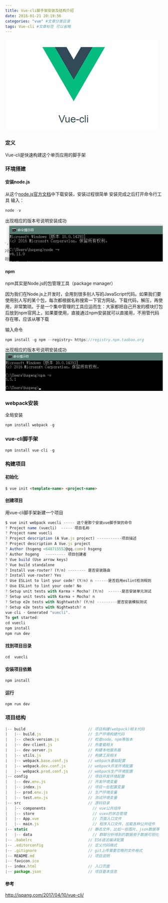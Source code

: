 ```yaml
---
title: Vue-cli脚手架安装及结构介绍
date: 2018-01-21 20:19:56
categories: "vue" #文章分类目录
tags: Vue-cli #文章标签 可以省略
---
```

![vue-cli脚手架](/images/vueCli.png)
<!-- more -->
### 定义
 Vue-cli是快速构建这个单页应用的脚手架
### 环境搭建
#### 安装node.js
从这个[node.js官方文档](https://nodejs.org/en/)中下载安装，安装过程很简单
安装完成之后打开命令行工具 输入： 
```js
node -v
```
出现相应的版本号说明安装成功
![node.js](/images/nodeJs.png)

#### npm
npm其实是Node.js的包管理工具（package manager）

因为我们在Node.js上开发时，会用到很多别人写的JavaScript代码。如果我们要使用别人写的某个包，每次都根据名称搜索一下官方网站，下载代码，解压，再使用，非常繁琐。于是一个集中管理的工具应运而生：大家都把自己开发的模块打包后放到npm官网上，如果要使用，直接通过npm安装就可以直接用，不用管代码存在哪，应该从哪下载

输入命令
```js
npm install -g npm --registry= https://registry.npm.taobao.org
```
出现相应的版本号说明安装成功
![npm](/images/npm.png)

### webpack安装
全局安装
```js
npm install webpack -g
```

### vue-cli脚手架
```js
npm install vue-cli -g
```
### 构建项目
#### 初始化
```html	
$ vue init <template-name> <project-name>
```
#### 创建项目 
 用vue-cli脚手架新建一个项目
```js
$ vue init webpack vuecli ----- 这个是那个安装vue脚手架的命令
? Project name (vuecli)  ----- 项目名称
? Project name vuecli
? Project description (A Vue.js project) -----------项目描述
? Project description A Vue.js project
? Author (hsgeng <648715552@qq.com>) hsgeng
? Author hsgeng   --------- 项目创建者
? Vue build (Use arrow keys)
? Vue build standalone
? Install vue-router? (Y/n) -------- 是否安装路由
? Install vue-router? Yes
? Use ESLint to lint your code? (Y/n) n ------是否启用eslint检测规则
? Use ESLint to lint your code? No
? Setup unit tests with Karma + Mocha? (Y/n)  ------是否安装单元测试
? Setup unit tests with Karma + Mocha? n
? Setup e2e tests with Nightwatch? (Y/n) ---------是否安装模拟测试
? Setup e2e tests with Nightwatch? n
vue-cli · Generated "vuecli".
To get started:  
cd vuecli  
npm install 
npm run dev    
```
#### 找到项目目录
```js
cd  vuecli
```
#### 安装项目依赖
```js
npm install 
```
#### 运行
```
npm run dev 
```
### 项目结构
```js
|-- build                            // 项目构建(webpack)相关代码
|   |-- build.js                     // 生产环境构建代码
|   |-- check-version.js             // 检查node、npm等版本
|   |-- dev-client.js                // 热重载相关
|   |-- dev-server.js                // 构建本地服务器
|   |-- utils.js                     // 构建工具相关
|   |-- webpack.base.conf.js         // webpack基础配置
|   |-- webpack.dev.conf.js          // webpack开发环境配置
|   |-- webpack.prod.conf.js         // webpack生产环境配置
|-- config                           // 项目开发环境配置
|   |-- dev.env.js                   // 开发环境变量
|   |-- index.js                     // 项目一些配置变量
|   |-- prod.env.js                  // 生产环境变量
|   |-- test.env.js                  // 测试环境变量
|-- src                              // 源码目录
|   |-- components                     // vue公共组件
|   |-- store                          // vuex的状态管理
|   |-- App.vue                        // 页面入口文件
|   |-- main.js                        // 程序入口文件，加载各种公共组件
|-- static                           // 静态文件，比如一些图片，json数据等
|   |-- data                           // 群聊分析得到的数据用于数据可视化
|-- .babelrc                         // ES6语法编译配置
|-- .editorconfig                    // 定义代码格式
|-- .gitignore                       // git上传需要忽略的文件格式
|-- README.md                        // 项目说明
|-- favicon.ico 
|-- index.html                       // 入口页面
|-- package.json                     // 项目基本信息
```
#### 参考
http://jspang.com/2017/04/10/vue-cli/